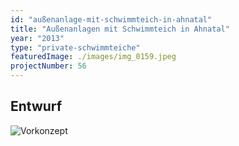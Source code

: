 ```yaml
---
id: "außenanlage-mit-schwimmteich-in-ahnatal"
title: "Außenanlagen mit Schwimmteich in Ahnatal"
year: "2013"
type: "private-schwimmteiche"
featuredImage: ./images/img_0159.jpeg
projectNumber: 56
---
```


## Entwurf
![Vorkonzept](./images/056-111.0entwurf1-100.png)
